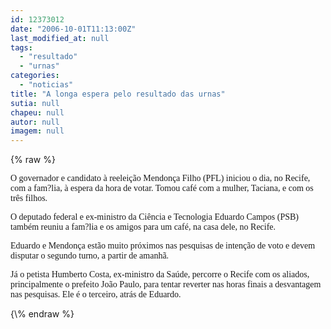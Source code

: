 ```yaml
---
id: 12373012
date: "2006-10-01T11:13:00Z"
last_modified_at: null
tags:
  - "resultado"
  - "urnas"
categories:
  - "noticias"
title: "A longa espera pelo resultado das urnas"
sutia: null
chapeu: null
autor: null
imagem: null
---
```

{\% raw %}
<p><P><FONT face=Verdana>O governador e candidato à reeleição Mendonça Filho (PFL) iniciou o dia, no Recife, com a fam?lia, à espera da hora de votar. Tomou café com a mulher, Taciana, e com os três filhos.</FONT></P></p>
<p><P><FONT face=Verdana>O deputado federal e ex-ministro da Ciência e Tecnologia Eduardo Campos (PSB) também reuniu a fam?lia e os amigos para um café, na casa dele, no Recife. </FONT></P></p>
<p><P><FONT face=Verdana>Eduardo e Mendonça estão muito próximos nas pesquisas de intenção de voto e devem disputar o segundo turno, a partir de amanhã.</FONT></P></p>
<p><P><FONT face=Verdana>Já o petista Humberto Costa, ex-ministro da Saúde, percorre o Recife com os aliados, principalmente o prefeito João Paulo, para tentar reverter nas horas finais a desvantagem nas pesquisas. Ele é o terceiro, atrás de Eduardo.</FONT></P> </p>
{\% endraw %}